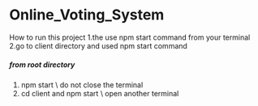 # Online_Voting_System
How to run this project 
1.the use npm start command from your terminal
2.go to client directory and used npm start command

##### from root directory ###
1. npm start \\ do not close the terminal
2. cd client and npm start \\ open another terminal

